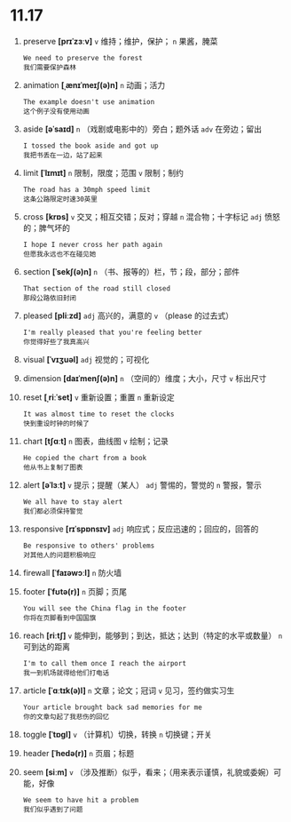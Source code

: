 # 11.17

1. preserve **[prɪˈzɜːv]** `v` 维持；维护，保护； `n` 果酱，腌菜

   ```
   We need to preserve the forest
   我们需要保护森林
   ```

2. animation **[ˌænɪˈmeɪʃ(ə)n]** `n` 动画；活力

   ```
   The example doesn't use animation
   这个例子没有使用动画
   ```

3. aside **[əˈsaɪd]** `n` （戏剧或电影中的）旁白；题外话 `adv` 在旁边；留出

   ```
   I tossed the book aside and got up
   我把书丢在一边，站了起来
   ```

4. limit **[ˈlɪmɪt]** `n` 限制，限度；范围 `v` 限制；制约

   ```
   The road has a 30mph speed limit
   这条公路限定时速30英里
   ```

5. cross **[krɒs]** `v` 交叉；相互交错；反对；穿越 `n` 混合物；十字标记 `adj` 愤怒的；脾气坏的

   ```
   I hope I never cross her path again
   但愿我永远也不在碰见她
   ```

6. section **[ˈsekʃ(ə)n]** `n` （书、报等的）栏，节；段，部分；部件

   ```
   That section of the road still closed
   那段公路依旧封闭
   ```

7. pleased **[pliːzd]** `adj` 高兴的，满意的 `v` （please 的过去式）

   ```
   I'm really pleased that you're feeling better
   你觉得好些了我真高兴
   ```

8. visual **[ˈvɪʒuəl]** `adj` 视觉的；可视化

9. dimension **[daɪˈmenʃ(ə)n]** `n` （空间的）维度；大小，尺寸 `v` 标出尺寸

10. reset **[ˌriːˈset]** `v` 重新设置；重置 `n` 重新设定

    ```
    It was almost time to reset the clocks
    快到重设时钟的时候了
    ```

11. chart **[tʃɑːt]** `n` 图表，曲线图 `v` 绘制；记录

    ```
    He copied the chart from a book
    他从书上复制了图表
    ```

12. alert **[əˈlɜːt]** `v` 提示；提醒（某人） `adj` 警惕的，警觉的 `n` 警报，警示

    ```
    We all have to stay alert
    我们都必须保持警觉
    ```

13. responsive **[rɪˈspɒnsɪv]** `adj` 响应式；反应迅速的；回应的，回答的

    ```
    Be responsive to others' problems
    对其他人的问题积极响应
    ```

14. firewall **[ˈfaɪəwɔːl]** `n` 防火墙

15. footer **[ˈfʊtə(r)]** `n` 页脚；页尾

    ```
    You will see the China flag in the footer
    你将在页脚看到中国国旗
    ```

16. reach **[riːtʃ]** `v` 能伸到，能够到；到达，抵达；达到（特定的水平或数量） `n` 可到达的距离

    ```
    I'm to call them once I reach the airport
    我一到机场就得给他们打电话
    ```

17. article **[ˈɑːtɪk(ə)l]** `n` 文章；论文；冠词 `v` 见习，签约做实习生

    ```
    Your article brought back sad memories for me
    你的文章勾起了我悲伤的回忆
    ```

18. toggle **[ˈtɒɡl]** `v` （计算机）切换，转换 `n` 切换键；开关

19. header **[ˈhedə(r)]** `n` 页眉；标题

20. seem **[siːm]** `v` （涉及推断）似乎，看来；（用来表示谨慎，礼貌或委婉）可能，好像
    ```
    We seem to have hit a problem
    我们似乎遇到了问题
    ```
